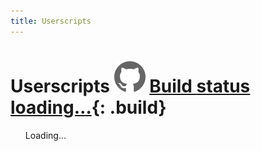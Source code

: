 ```yaml
---
title: Userscripts
---
```


# Userscripts <span>[![View on GitHub](/assets/images/github.svg "View on GitHub")](https://github.com/Charcoal-SE/Userscripts) [Build <span>status loading…</span>](//travis-ci.org/Charcoal-SE/userscripts){: .build}</span>

<ul class="scripts">
  Loading…
</ul>
<script src="https://wzrd.in/standalone/userscript-parser@0.3.1" charset="utf-8"></script>
<script src="https://wzrd.in/standalone/listify@1.0.0" charset="utf-8"></script>
<script src="https://wzrd.in/standalone/file-size@1.0.0" charset="utf-8"></script>
<link href="/assets/css/userscripts.css" rel="stylesheet">
<script defer src="/assets/js/userscripts.js" charset="utf-8"></script>
